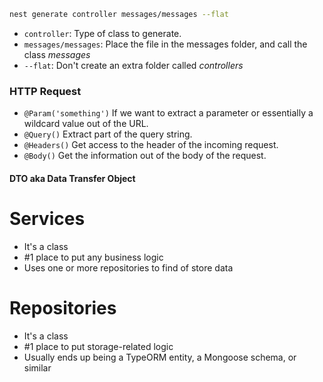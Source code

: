 ```bash
nest generate controller messages/messages --flat
```

- `controller`: Type of class to generate.
- `messages/messages`: Place the file in the messages folder, and call the class _messages_
- `--flat`: Don't create an extra folder called _controllers_

### HTTP Request

- `@Param('something')` If we want to extract a parameter or essentially a wildcard value out of the URL.
- `@Query()` Extract part of the query string.
- `@Headers()` Get access to the header of the incoming request.
- `@Body()` Get the information out of the body of the request.

#### DTO aka Data Transfer Object

# Services

- It's a class
- #1 place to put any business logic
- Uses one or more repositories to find of store data

# Repositories

- It's a class
- #1 place to put storage-related logic
- Usually ends up being a TypeORM entity, a Mongoose schema, or similar

